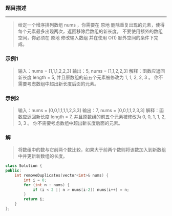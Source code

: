 ### 题目描述
***

> 给定一个增序排列数组 nums ，你需要在 原地 删除重复出现的元素，使得每个元素最多出现两次，返回移除后数组的新长度。
> 不要使用额外的数组空间，你必须在 原地 修改输入数组 并在使用 O(1) 额外空间的条件下完成。

### 示例1
> 输入：nums = [1,1,1,2,2,3]
> 输出：5, nums = [1,1,2,2,3]
> 解释：函数应返回新长度 length = 5, 并且原数组的前五个元素被修改为 1, 1, 2, 2, 3 。 你不需要考虑数组中超出新长度后面的元素。

### 示例2
> 输入：nums = [0,0,1,1,1,1,2,3,3]
> 输出：7, nums = [0,0,1,1,2,3,3]
> 解释：函数应返回新长度 length = 7, 并且原数组的前五个元素被修改为 0, 0, 1, 1, 2, 3, 3 。 你不需要考虑数组中超出新长度后面的元素。

### 解
> 将数组中的数与它前两个数比较，如果大于前两个数则将该数加入到新数组中并更新新数组的长度。

```C++
class Solution {
public:
    int removeDuplicates(vector<int>& nums) {
        int i = 0;
        for (int n : nums) {
            if (i < 2 || n > nums[i-2]) nums[i++] = n;
        }
        return i;
    }
};
```